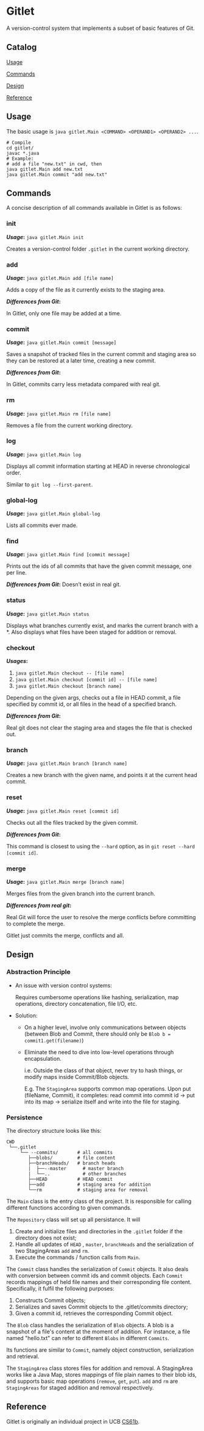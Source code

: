 # Gitlet

A version-control system that implements a subset of basic features of Git.

## **Catalog**

[Usage](#usage)

[Commands](#commands)

[Design](#design)

[Reference](#reference)

## Usage

The basic usage is `java gitlet.Main <COMMAND> <OPERAND1> <OPERAND2> ...`.

```shell
# Compile
cd gitlet/
javac *.java
# Example:
# add a file "new.txt" in cwd, then
java gitlet.Main add new.txt
java gitlet.Main commit "add new.txt"
```

## Commands

A concise description of all commands available in Gitlet is as follows:

### init

***Usage*:** `java gitlet.Main init`

Creates a version-control folder `.gitlet` in the current working directory.

### add

***Usage*:** `java gitlet.Main add [file name]`

Adds a copy of the file as it currently exists to the staging area.

***Differences from Git*:** 

In Gitlet, only one file may be added at a time.

### commit

***Usage*:** `java gitlet.Main commit [message]`

Saves a snapshot of tracked files in the current commit and staging area so they can be restored at a later time, creating a new commit.

***Differences from Git*:** 

In Gitlet, commits carry less metadata compared with real git.

### rm

***Usage*:** `java gitlet.Main rm [file name]`

Removes a file from the current working directory.

### log

***Usage*:** `java gitlet.Main log`

Displays all commit information starting at HEAD in reverse chronological order.

Similar to `git log --first-parent`.

### global-log

***Usage*:** `java gitlet.Main global-log`

Lists all commits ever made.

### find

***Usage*:** `java gitlet.Main find [commit message]`

Prints out the ids of all commits that have the given commit message, one per line.

***Differences from Git*:** Doesn’t exist in real git.

### status

***Usage*:** `java gitlet.Main status`

Displays what branches currently exist, and marks the current branch with a *. Also displays what files have been staged for addition or removal.

### checkout

***Usages*:**

1. `java gitlet.Main checkout -- [file name]`
2. `java gitlet.Main checkout [commit id] -- [file name]`
3. `java gitlet.Main checkout [branch name]`

Depending on the given args, checks out a file in HEAD commit, a file specified by commit id, or all files in the head of a specified branch.

***Differences from Git*:** 

Real git does not clear the staging area and stages the file that is checked out. 

### branch

***Usage*:** `java gitlet.Main branch [branch name]`

Creates a new branch with the given name, and points it at the current head commit.

### reset

***Usage*:** `java gitlet.Main reset [commit id]`

Checks out all the files tracked by the given commit.

***Differences from Git*:** 

This command is closest to using the `--hard` option, as in `git reset --hard [commit id]`.

### merge

***Usage*:** `java gitlet.Main merge [branch name]`

Merges files from the given branch into the current branch.

***Differences from real git*:** 

Real Git will force the user to resolve the merge conflicts before committing to complete the merge. 

Gitlet just commits the merge, conflicts and all.

## Design

### Abstraction Principle

- An issue with version control systems:  

  Requires cumbersome operations like hashing, serialization, map operations, directory concatenation, file I/O, etc.

- Solution:

  - On a higher level, involve only communications between objects (between Blob and Commit, there should only be `Blob b = commit1.get(filename)`)
  
  - Eliminate the need to dive into low-level operations through encapsulation.
    
    i.e. Outside the class of that object, never try to hash things, or modify maps inside Commit/Blob objects.
    
    E.g. The `StagingArea` supports common map operations. Upon put (fileName, Commit), it completes: read commit into commit id -> put into its map -> serialize itself and write into the file for staging.

### Persistence

The directory structure looks like this:

```
CWD
 └──.gitlet
     └── --commits/       # all commits
        ├──blobs/         # file content
        ├──branchHeads/   # branch heads
        |  ├──--master      # master branch
        |  └──..            # other branches
        ├──HEAD	          # HEAD commit
        ├──add            # staging area for addition
        └──rm             # staging area for removal

```

The `Main` class is the entry class of the project. It is responsible for calling different functions according to given commands.

The `Repository` class will set up all persistance. It will

1. Create and initialize files and directories in the `.gitlet` folder if the directory does not exist;
2. Handle all updates of `HEAD` , `master`, `branchHeads` and the serialization of two StagingAreas `add` and `rm`.
3. Execute the commands / function calls from `Main`.

The `Commit` class handles the serialization of `Commit` objects. It also deals with conversion between commit ids and commit objects. Each `Commit` records mappings of held file names and their corresponding file content. Specifically, it fulfil the following purposes:

1. Constructs Commit objects;
2. Serializes and saves Commit objects to the .gitlet/commits directory;
3. Given a commit id, retrieves the corresponding Commit object.

The `Blob` class handles the serialization of `Blob` objects. A blob is a snapshot of a file's content at the moment of addition. For instance, a file named "hello.txt" can refer to different `Blobs` in different `Commits`. 

Its functions are similar to `Commit`, namely object construction, serialization and retrieval.

The `StagingArea` class stores files for addition and removal. A StagingArea works like a Java Map, stores mappings of file plain names to their blob ids, and supports basic map operations (`remove`, `get`, `put`). `add` and `rm` are `StagingAreas` for staged addition and removal respectively.

## Reference

Gitlet is originally an individual project in UCB [CS61b](https://sp21.datastructur.es/).
